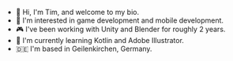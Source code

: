 - 👋 Hi, I'm Tim, and welcome to my bio.
- 👀 I'm interested in game development and mobile development.
- 🎮 I've been working with Unity and Blender for roughly 2 years.
- 🌱 I'm currently learning Kotlin and Adobe Illustrator.
- 🇩🇪 I'm based in Geilenkirchen, Germany.

<!---
Donnerlord/Donnerlord is a ✨ special ✨ repository because its `README.md` (this file) appears on your GitHub profile.
You can click the Preview link to take a look at your changes.
--->
